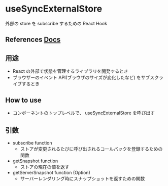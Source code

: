 # useSyncExternalStore

外部の store を subscribe するための React Hook

## References [Docs](https://react.dev/reference/react/useSyncExternalStore)

## 用途
- React の外部で状態を管理するライブラリを開発するとき
- ブラウザーのイベント API(ブラウザのサイズが変化したなど) をサブスクライブするとき

## How to use
- コンポーネントのトップレベルで、 useSyncExternalStore を呼び出す

## 引数
- subscribe function
  - ストアが変更されるたびに呼び出されるコールバックを登録するための関数
- getSnapshot function
  - ストアの現在の値を返す
- getServerSnapshot function (Option)
  - サーバーレンダリング時にスナップショットを返すための関数
